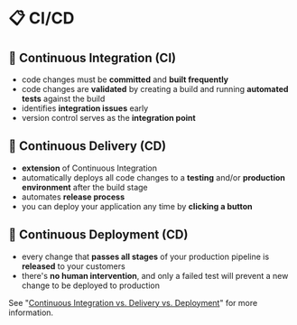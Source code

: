 # 📋 CI/CD

## 📌 Continuous Integration (CI)

- code changes must be **committed** and **built frequently**
- code changes are **validated** by creating a build and running **automated tests** against the build
- identifies **integration issues** early
- version control serves as the **integration point**

## 📌 Continuous Delivery (CD)

- **extension** of Continuous Integration
- automatically deploys all code changes to a **testing** and/or **production environment** after the build stage
- automates **release process**
- you can deploy your application any time by **clicking a button**

## 📌 Continuous Deployment (CD)

- every change that **passes all stages** of your production pipeline is **released** to your customers
- there's **no human intervention**, and only a failed test will prevent a new change to be deployed to production

See "[Continuous Integration vs. Delivery vs. Deployment](https://www.atlassian.com/continuous-delivery/principles/continuous-integration-vs-delivery-vs-deployment)" for more information.